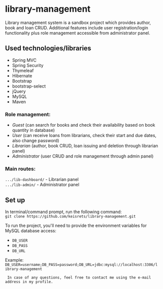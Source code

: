 # library-management

Library management system is a sandbox project which provides author, book and loan CRUD. Additional features include user registration/login functionality plus role management accessible from administrator panel.

## Used technologies/libraries
- Spring MVC
- Spring Security
- Thymeleaf
- Hibernate
- Bootstrap
- bootstrap-select
- jQuery
- MySQL
- Maven

### Role management:
- *Guest* (can search for books and check their availability based on book quantity in database)
- *User* (can receive loans from librarians, check their start and due dates, also change password)
- *Librarian* (author, book CRUD, loan issuing and deletion through librarian panel)
- *Administrator* (user CRUD and role management through admin panel)

### Main routes:
`.../lib-dashboard/` - Librarian panel  
`.../lib-admin/` - Administrator panel

## Set up
In terminal/command prompt, run the following command:  
`git clone https://github.com/keisrets/library-management.git`  
  
 To run the project, you'll need to provide the environment variables for MySQL database access:  
 - `DB_USER`
 - `DB_PASS`
 - `DB_URL`
 
 Example:  
 `DB_USER=username;DB_PASS=password;DB_URL=jdbc:mysql://localhost:3306/library-management`
   
     
     In case of any questions, feel free to contact me using the e-mail address in my profile.
